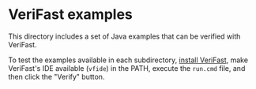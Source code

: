 # VeriFast examples

This directory includes a set of Java examples that can be verified with VeriFast.

To test the examples available in each subdirectory, [install VeriFast](https://github.com/verifast/verifast/releases), make VeriFast's IDE available (`vfide`) in the PATH, execute the `run.cmd` file, and then click the "Verify" button.
